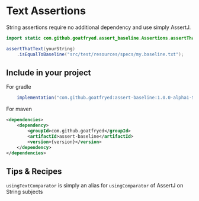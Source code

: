 # Text Assertions
String assertions require no additional dependency and use simply AssertJ.

```java
import static com.github.goatfryed.assert_baseline.Assertions.assertThatText;

assertThatText(yourString)
    .isEqualToBaseline("src/test/resources/specs/my.baseline.txt");
```

## Include in your project
For gradle
```groovy
    implementation("com.github.goatfryed:assert-baseline:1.0.0-alpha1-SNAPSHOT") {}
```

For maven
````xml
<dependencies>
    <dependency>
        <groupId>com.github.goatfryed</groupId>
        <artifactId>assert-baseline</artifactId>
        <version>{version}</version>
    </dependency>
</dependencies>
````

## Tips & Recipes
`usingTextComparator` is simply an alias for `usingComparator` of AssertJ on String subjects
